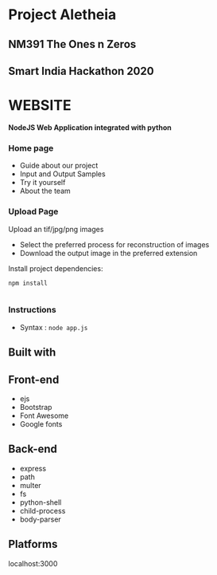 


# Project Aletheia

## NM391 The Ones n Zeros

## Smart India Hackathon 2020


# WEBSITE

 **NodeJS Web Application integrated with python** 

### Home page
- Guide about our project
- Input and Output Samples 
- Try it yourself
- About the team

### Upload Page
Upload an tif/jpg/png images
- Select the preferred process for reconstruction of images
- Download the output image in the preferred extension

Install project dependencies:
```
npm install
 
```
 
### Instructions
- Syntax : `node app.js`


## Built with
## Front-end
- ejs
- Bootstrap
- Font Awesome
- Google fonts
 
## Back-end
- express
- path
- multer
- fs
- python-shell
- child-process
- body-parser
 
## Platforms
localhost:3000

